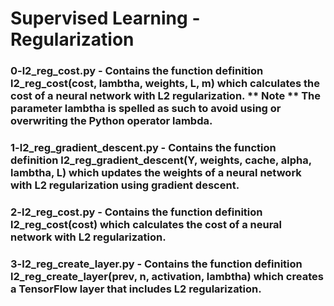 # Supervised Learning - Regularization

### 0-l2_reg_cost.py - Contains the function definition l2_reg_cost(cost, lambtha, weights, L, m) which calculates the cost of a neural network with L2 regularization. ** Note ** The parameter lambtha is spelled as such to avoid using or overwriting the Python operator lambda.

### 1-l2_reg_gradient_descent.py - Contains the function definition l2_reg_gradient_descent(Y, weights, cache, alpha, lambtha, L) which updates the weights of a neural network with L2 regularization using gradient descent.

### 2-l2_reg_cost.py - Contains the function definition l2_reg_cost(cost) which calculates the cost of a neural network with L2 regularization.

### 3-l2_reg_create_layer.py - Contains the function definition l2_reg_create_layer(prev, n, activation, lambtha) which creates a TensorFlow layer that includes L2 regularization.
